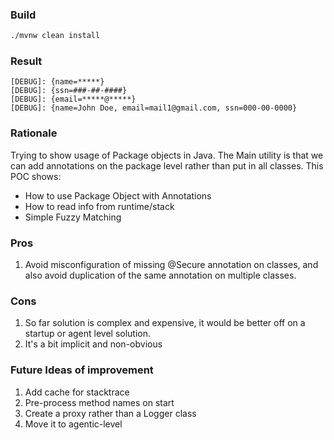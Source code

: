 ### Build 
```bash
./mvnw clean install 
```

### Result

```
[DEBUG]: {name=*****}
[DEBUG]: {ssn=###-##-####}
[DEBUG]: {email=*****@*****}
[DEBUG]: {name=John Doe, email=mail1@gmail.com, ssn=000-00-0000}
```

### Rationale

Trying to show usage of Package objects in Java.
The Main utility is that we can add annotations on the package level rather than put in all classes.
This POC shows:
* How to use Package Object with Annotations
* How to read info from runtime/stack
* Simple Fuzzy Matching

### Pros

1. Avoid misconfiguration of missing @Secure annotation on classes, and also avoid duplication of the same annotation on multiple classes.

### Cons

1. So far solution is complex and expensive, it would be better off on a startup or agent level solution.
2. It's a bit implicit and non-obvious

### Future Ideas of improvement

1. Add cache for stacktrace
2. Pre-process method names on start
3. Create a proxy rather than a Logger class
4. Move it to agentic-level